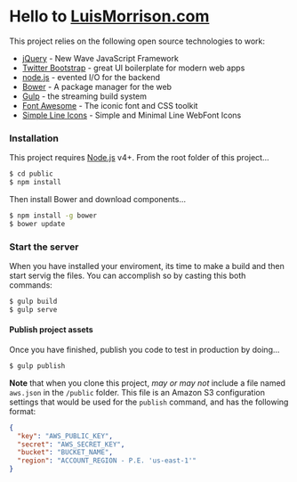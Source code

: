 # Hello to [LuisMorrison.com](https://luismorrison.com)
 

This project relies on the following open source technologies to work:

* [jQuery] - New Wave JavaScript Framework
* [Twitter Bootstrap] - great UI boilerplate for modern web apps
* [node.js] - evented I/O for the backend
* [Bower] - A package manager for the web
* [Gulp] - the streaming build system
* [Font Awesome] -  The iconic font and CSS toolkit
* [Simple Line Icons] - Simple and Minimal Line WebFont Icons

### Installation

This project requires [Node.js](https://nodejs.org/) v4+. From the root folder of this project...

```sh
$ cd public
$ npm install
```

Then install Bower and download components...

```sh
$ npm install -g bower
$ bower update
```

### Start the server

When you have installed your enviroment, its time to make a build and then start servig the files. You can accomplish so by casting this both commands:

```sh
$ gulp build
$ gulp serve
```

#### Publish project assets

Once you have finished, publish you code to test in production by doing...

```sh
$ gulp publish
```

**Note** that when you clone this project, _may or may not_ include a file named `aws.json` in the `/public` folder. This file is an Amazon S3 configuration settings that would be used for the `publish` command, and has the following format:

```json
{
  "key": "AWS_PUBLIC_KEY",
  "secret": "AWS_SECRET_KEY",
  "bucket": "BUCKET_NAME",
  "region": "ACCOUNT_REGION - P.E. 'us-east-1'"
}
```

   [node.js]: <http://nodejs.org>
   [Twitter Bootstrap]: <http://twitter.github.com/bootstrap/>
   [jQuery]: <http://jquery.com>
   [Bower]: <https://bower.io>
   [Gulp]: <http://gulpjs.com>
   [Font Awesome]: <http://fontawesome.io>
   [Simple Line Icons]: <http://simplelineicons.com>
